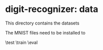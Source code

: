 # digit-recognizer: data
This directory contains the datasets

The MNIST files need to be installed to

\test
\train
\eval

